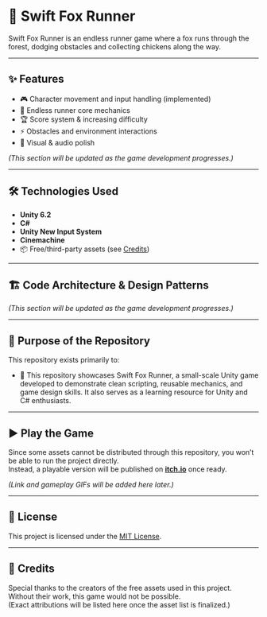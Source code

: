 # 🦊 Swift Fox Runner

Swift Fox Runner is an endless runner game where a fox runs through the forest, dodging obstacles and collecting chickens along the way.

---

## ✨ Features
- 🎮 Character movement and input handling (implemented)  
- 🏃 Endless runner core mechanics  
- 🏆 Score system & increasing difficulty  
- ⚡ Obstacles and environment interactions  
- 🎨 Visual & audio polish  

*(This section will be updated as the game development progresses.)*

---

## 🛠️ Technologies Used
- **Unity 6.2**  
- **C#**  
- **Unity New Input System**  
- **Cinemachine**  
- 📦 Free/third-party assets (see [Credits](#credits))

---

## 🏗️ Code Architecture & Design Patterns

*(This section will be updated as the game development progresses.)*

---

## 🎯 Purpose of the Repository
This repository exists primarily to:
- 👀 This repository showcases Swift Fox Runner, a small-scale Unity game developed to demonstrate clean scripting, reusable mechanics, and game design skills. It also serves as a learning resource for Unity and C# enthusiasts.

---

## ▶️ Play the Game
Since some assets cannot be distributed through this repository, you won’t be able to run the project directly.  
Instead, a playable version will be published on **[itch.io](https://itch.io/)** once ready.  

*(Link and gameplay GIFs will be added here later.)*

---

## 📄 License
This project is licensed under the [MIT License](LICENSE).

---

## 🙏 Credits
Special thanks to the creators of the free assets used in this project.  
Without their work, this game would not be possible.  
(Exact attributions will be listed here once the asset list is finalized.)
